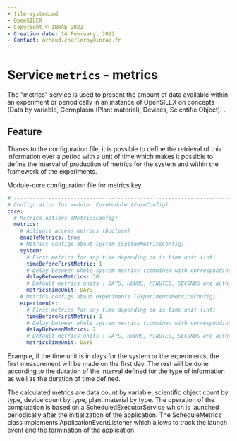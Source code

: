```yaml
---
- file-system.md
- OpenSILEX
- Copyright © INRAE 2022
- Creation date: 14 February, 2022
- Contact: arnaud.charleroy@inrae.fr
---
```


# Service `metrics` - metrics 

The "metrics" service is used to present the amount of data available within an experiment or periodically in an instance of OpenSILEX on concepts (Data by variable, Germplasm (Plant material), Devices, Scientific Object). .

## Feature

Thanks to the configuration file, it is possible to define the retrieval of this information over a period with a unit of time which makes it possible to define the interval of production of metrics for the system and within the framework of the experiments.

Module-core configuration file for metrics key

```yaml
# ------------------------------------------------------------------------------
# Configuration for module: CoreModule (CoreConfig)
core:
  # Metrics options (MetricsConfig)
  metrics:
    # Activate access metrics (boolean)
    enableMetrics: true
    # Metrics configs about system (SystemMetricsConfig)
    system:
      # First metrics for any time depending on is time unit (int)
      timeBeforeFirstMetric: 1
      # Delay between whole system metrics (combined with corresponding TimeUnit) (int)
      delayBetweenMetrics: 30
      # Default metrics units : DAYS, HOURS, MINUTES, SECONDS are authorized (String)
      metricsTimeUnit: DAYS
    # Metrics configs about experiments (ExperimentsMetricsConfig)
    experiments:
      # First metrics for any time depending on is time unit (int)
      timeBeforeFirstMetric: 1
      # Delay between whole system metrics (combined with corresponding TimeUnit) (int)
      delayBetweenMetrics: 7
      # Default metrics units : DAYS, HOURS, MINUTES, SECONDS are authorized (String)
      metricsTimeUnit: DAYS
```

Example, if the time unit is in days for the system or the experiments, the first measurement will be made on the first day.
The rest will be done according to the duration of the interval defined for the type of information as well as the duration of time defined.

The calculated metrics are data count by variable, scientific object count by type, device count by type, plant material by type.
The operation of the computation is based on a ScheduledExecutorService which is launched periodically after the initialization of the application. The ScheduleMetrics class implements ApplicationEventListener which allows to track the launch event and the termination of the application.
